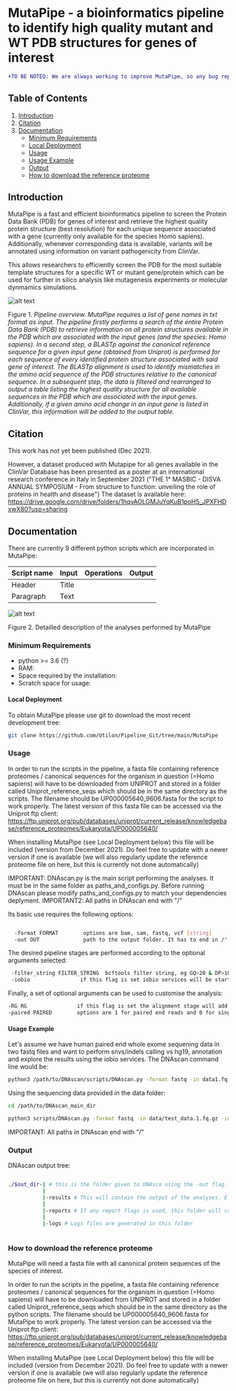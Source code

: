 # MutaPipe - a bioinformatics pipeline to identify high quality mutant and WT PDB structures for genes of interest
```diff
+TO BE NOTED: We are always working to improve MutaPipe, so any bug reports or suggestions are highly welcome.
```
## Table of Contents
1. [Introduction](#introduction)
2. [Citation](#citation)
3. [Documentation](#documentation)
	* [Minimum Requirements](#minimum-requirements)
	* [Local Deployment](#local-deployment)
	* [Usage](#usage)
	* [Usage Example](#usage-example)
	* [Output](#output)
	* [How to download the reference proteome](#how-to-download-the-reference-proteome)

## Introduction

MutaPipe is a fast and efficient bioinformatics pipeline to screen the Protein Data Bank (PDB) for genes of interest and retrieve the highest quality protein structure (best resolution) for each unique sequence associated with a gene (currently only available for the species Homo sapiens). Additionally, whenever corresponding data is available, variants will be annotated using information on variant pathogenicity from ClinVar.

This allows researchers to efficiently screen the PDB for the most suitable template structures for a specific WT or mutant gene/protein which can be used for further in silico analysis like mutagenesis experiments or molecular dynmamics simulations.

![alt text](https://github.com/Utilon/Pipeline_Git/blob/main/debs_files/pipeline_simple_flowchart.jpeg)

Figure 1. *Pipeline overview. MutaPipe requires a list of gene names in txt format as input. The pipeline firstly performs a search of the entire Protein Data Bank (PDB) to retrieve information on all protein structures available in the PDB which are associated with the input genes (and the species: Homo sapiens). In a second step, a BLASTp against the canonical reference sequence for a given input gene (obtained from Uniprot) is performed for each sequence of every identified protein structure associated with said gene of interest. The BLASTp alignment is used to identify mismatches in the amino acid sequence of the PDB structures relative to the canonical sequence. In a subsequent step, the data is filtered and rearranged to output a table listing the highest quality structure for all available sequences in the PDB which are associated with the input genes. Additionally, if a given amino acid change in an input gene is listed in ClinVar, this information will be added to the output table.*



## Citation

This work has not yet been published (Dec 2021). 

However, a dataset produced with Mutapipe for all genes available in the ClinVar Database has been presented as a poster at an international research conference in Italy in September 2021 ("THE 1° MASBIC - DISVA ANNUAL SYMPOSIUM - From structure to function: unveiling the role of proteins in health and disease")
The dataset is available here: https://drive.google.com/drive/folders/1hqvAOLGMJuYqKuB1poH5_JPXFHDxwX80?usp=sharing

## Documentation

There are currently 9 different python scripts which are incorporated in MutaPipe:

| Script name | Input       | Operations  | Output      |
| ----------- | ----------- |-----------  | ----------- |
| Header      | Title       |             |             |
| Paragraph   | Text        |             |             |


![alt text](https://github.com/Utilon/Pipeline_Git/blob/main/debs_files/Pipeline_detailled_workflow.jpeg)

Figure 2. Detailled description of the analyses performed by MutaPipe

### Minimum Requirements

- python >= 3.6 (?)
- RAM: 
- Space required by the installation: 
- Scratch space for usage: 

#### Local Deployment

To obtain MutaPipe please use git to download the most recent development tree:

```bash
git clone https://github.com/Utilon/Pipeline_Git/tree/main/MutaPipe
```

### Usage

In order to run the scripts in the pipeline, a fasta file containing reference proteomes / canonical sequences for the organism in question (=Homo sapiens) will have to be downloaded from UNIPROT and stored in a folder called Uniprot_reference_seqs which should be in the same directory as the scripts. The filename should be UP000005640_9606.fasta for the script to work properly.
The latest version of this fasta file can be accessed via the Uniprot ftp client: https://ftp.uniprot.org/pub/databases/uniprot/current_release/knowledgebase/reference_proteomes/Eukaryota/UP000005640/

When installing MutaPipe (see Local Deployment below) this file will be included (version from December 2021). Do feel free to update with a newer version if one is available (we will also regularly update the reference proteome file on here, but this is currently not done automatically)

IMPORTANT: DNAscan.py is the main script performing the analyses. It must be in the same folder as paths_and_configs.py. Before running DNAscan please modify paths_and_configs.py to match your dependencies deplyment.
IMPORTANT2: All paths in DNAscan end with "/"

Its basic use requires the following options:

```bash

  -format FORMAT        options are bam, sam, fastq, vcf [string] 
  -out OUT              path to the output folder. It has to end in /" e.g. /home/user/local/test_folder/

 ```
 The desired pipeline stages are performed according to the optional arguments selected:
 
 ```bash
  -filter_string FILTER_STRING  bcftools filter string, eg GQ>20 & DP>10 (Default = "")
  -iobio                if this flag is set iobio services will be started at the end of the analysis (Default = "False")
```

Finally, a set of optional arguments can be used to customise the analysis:

 ```bash
-RG RG                if this flag is set the alignment stage will add the provided in paths_and_configs.py read group (Default = "False")
-paired PAIRED        options are 1 for paired end reads and 0 for single end reads (Default = "1")
```

#### Usage Example

Let's assume we have human paired end whole exome sequening data in two fastq files and want to perform snvs/indels calling vs hg19, annotation and explore the results using the iobio services. The DNAscan command line would be:

 ```bash
python3 /path/to/DNAscan/scripts/DNAscan.py -format fastq -in data1.fq.gz -in2 data2.fq.gz -reference hg19 -alignment -variantcalling -annotation -iobio -out /path/to/outdir/ -mode fast
```
Using the sequencing data provided in the data folder:

 ```bash
cd /path/to/DNAscan_main_dir
 
python3 scripts/DNAscan.py -format fastq -in data/test_data.1.fq.gz -in2 data/test_data.2.fq.gz -reference hg19 -alignment -variantcalling -annotation -iobio -out outdir/ -mode fast -BED
```
IMPORTANT: All paths in DNAscan end with "/"


### Output

DNAscan output tree:

```bash

./$out_dir-| # this is the folder given to DNAsca using the -out flag. It will contain the aligned sequecing data ($sample_name.bam) as well as some temporanery files
           |
           |-results # This will contain the output of the analyses. E.g. $sample_name_sorted.vcf.gz , $sample_name_SV.vcf.gz, virus_results.txt, etc  
           |
           |-reports # If any report flags is used, this folder will contain the reports. E.g. $sample_name_vcfstats.txt if the -calls_report flag is used
           |
           |-logs # Logs files are generated in this folder
 
```          
           

### How to download the reference proteome

MutaPipe will need a fasta file with all canonical protein sequences of the species of interest.

In order to run the scripts in the pipeline, a fasta file containing reference proteomes / canonical sequences for the organism in question (=Homo sapiens) will have to be downloaded from UNIPROT and stored in a folder called Uniprot_reference_seqs which should be in the same directory as the python scripts. The filename should be UP000005640_9606.fasta for MutaPipe to work properly.
The latest version can be accessed via the Uniprot ftp client: https://ftp.uniprot.org/pub/databases/uniprot/current_release/knowledgebase/reference_proteomes/Eukaryota/UP000005640/

When installing MutaPipe (see Local Deployment below) this file will be included (version from December 2021). Do feel free to update with a newer version if one is available (we will also regularly update the reference proteome file on here, but this is currently not done automatically)

